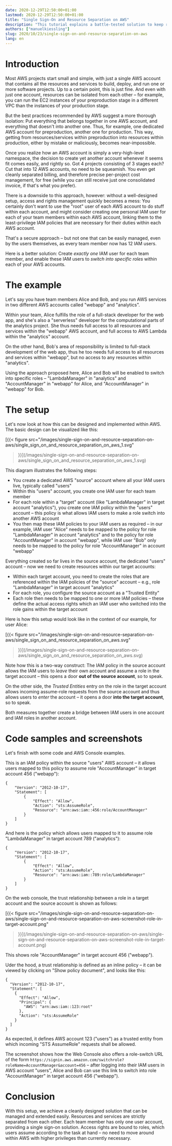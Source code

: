 ```yaml
---
date: 2020-12-29T12:50:00+01:00
lastmod: 2020-12-29T12:50:00+01:00
title: "Single Sign-On and Resource Separation on AWS"
description: "This tutorial explains a battle-tested solution to keep resources and services of different projects on AWS securely separated – while still providing convenient single sign-on with clean and manageable access rights management."
authors: ["manuelkiessling"]
slug: 2020/10/23/single-sign-on-and-resource-separation-on-aws
lang: en
---
```


# Introduction

Most AWS projects start small and simple, with just a single AWS account that contains all the resources and services to build, deploy, and run one or more software projects. Up to a certain point, this is just fine. And even with just one account, resources can be isolated from each other – for example, you can run the EC2 instances of your preproduction stage in a different VPC than the instances of your production stage.

But the best practices recommended by AWS suggest a more thorough isolation: Put everything that belongs together in one AWS account, and everything that doesn't into another one. Thus, for example, one dedicated AWS account for preproduction, another one for production. This way, getting from resources/services within preproduction into resources within production, either by mistake or maliciously, becomes near-impossible.

Once you realize how an AWS account is simply a very-high-level namespace, the decision to create yet another account whenever it seems fit comes easily, and rightly so. Got 4 projects consisting of 3 stages each? Cut that into 12 AWS accounts, no need to be squeamish. You even get cleanly separated billing, and therefore precise per-project cost management, for free (while you can still receive just one consolidated invoice, if that's what you prefer).

There is a downside to this approach, however: without a well-designed setup, access and rights management quickly becomes a mess: You certainly don't want to use the "root" user of each AWS account to do stuff within each account, and might consider creating one personal IAM user for each of your team members within each AWS account, linking them to the least-privilege IAM policies that are necessary for their duties within each AWS account.

That's a secure approach – but not one that can be easily managed, even by the users themselves, as every team member now has 12 IAM users.

Here is a better solution: Create *exactly one* IAM user for each team member, and enable these IAM users to *switch into specific roles* within each of your AWS accounts.


# The example

Let's say you have team members Alice and Bob, and you run AWS services in two different AWS accounts called "webapp" and "analytics".

Within your team, Alice fulfills the role of a full-stack developer for the web app, and she's also a "serverless" developer for the computational parts of the analytics project. She thus needs full access to all resources and services within the "webapp" AWS account, and full access to AWS Lambda within the "analytics" account.

On the other hand, Bob's area of responsibility is limited to full-stack development of the web app, thus he too needs full access to all resources and services within "webapp", but no access to any resources within "analytics".

Using the approach proposed here, Alice and Bob will be enabled to switch into specific roles – "LambdaManager" in "analytics" and "AccountManager" in "webapp" for Alice, and "AccountManager" in "webapp" for Bob.


# The setup

Let's now look at how this can be designed and implemented within AWS. The basic design can be visualized like this:

[{{<
    figure src="/images/single-sign-on-and-resource-separation-on-aws/single_sign_on_and_resource_separation_on_aws_1.svg"
>}}](/images/single-sign-on-and-resource-separation-on-aws/single_sign_on_and_resource_separation_on_aws_1.svg)

This diagram illustrates the following steps:

- You create a dedicated AWS "source" account where all your IAM users live, typically called "users"
- Within this "users" account, you create one IAM user for each team member
- For each role within a "target" account (like "LambdaManager" in target account "analytics"), you create one IAM policy within the "users" account – this policy is what allows IAM users to make a role switch into another AWS account
- You then map these IAM policies to your IAM users as required – in our example, IAM user "Alice" needs to be mapped to the policy for role "LambdaManager" in account "analytics" and to the policy for role "AccountManager" in account "webapp", while IAM user "Bob" only needs to be mapped to the policy for role "AccountManager" in account "webapp"

Everything created so far lives in the source account, the dedicated "users" account – now we need to create resources within our target accounts:

- Within each target account, you need to create the roles that are referenced within the IAM policies of the "source" account – e.g., role "LambdaManager" in target account "analytics"
- For each role, you configure the source account as a "Trusted Entity"
- Each role then needs to be mapped to one or more IAM policies – these define the actual access rights which an IAM user who switched into the role gains within the target account

Here is how this setup would look like in the context of our example, for user Alice:

[{{<
    figure src="/images/single-sign-on-and-resource-separation-on-aws/single_sign_on_and_resource_separation_on_aws.svg"
>}}](/images/single-sign-on-and-resource-separation-on-aws/single_sign_on_and_resource_separation_on_aws.svg)

Note how this is a two-way construct: The IAM policy in the source account allows the IAM users to *leave* their own account and assume a role in the target account – this opens a door **out of the source account**, so to speak.

On the other side, the *Trusted Entities* entry on the role in the target account allows incoming assume-role requests from the source account and thus allows users to *enter* the account – it opens a door **into the target account**, so to speak.

Both measures together create a bridge between IAM users in one account and IAM roles in another account.

# Code samples and screenshots

Let's finish with some code and AWS Console examples.

This is an IAM policy within the source "users" AWS account – it allows users mapped to this policy to assume role "AccountManager" in target account 456 ("webapp"):

```
{
    "Version": "2012-10-17",
    "Statement": [
        {
            "Effect": "Allow",
            "Action": "sts:AssumeRole",
            "Resource": "arn:aws:iam::456:role/AccountManager"
        }
    ]
}
```

And here is the policy which allows users mapped to it to assume role "LambdaManager" in target account 789 ("analytics"):

```
{
    "Version": "2012-10-17",
    "Statement": [
        {
            "Effect": "Allow",
            "Action": "sts:AssumeRole",
            "Resource": "arn:aws:iam::789:role/LambdaManager"
        }
    ]
}
```

On the web console, the trust relationship between a role in a target account and the source account is shown as follows:

[{{<
    figure src="/images/single-sign-on-and-resource-separation-on-aws/single-sign-on-and-resource-separation-on-aws-screenshot-role-in-target-account.png"
>}}](/images/single-sign-on-and-resource-separation-on-aws/single-sign-on-and-resource-separation-on-aws-screenshot-role-in-target-account.png)

This shows role "AccountManager" in target account 456 ("webapp").

Uder the hood, a trust relationship is defined as an inline policy – it can be viewed by clicking on "Show policy document", and looks like this:

```
{
  "Version": "2012-10-17",
  "Statement": [
    {
      "Effect": "Allow",
      "Principal": {
        "AWS": "arn:aws:iam::123:root"
      },
      "Action": "sts:AssumeRole"
    }
  ]
}
```

As expected, it defines AWS account 123 ("users") as a trusted entity from which incoming "STS AssumeRole" requests shall be allowed.

The screenshot shows how the Web Console also offers a role-switch URL of the form `https://signin.aws.amazon.com/switchrole?roleName=AccountManager&account=456` – after logging into their IAM users in AWS account "users", Alice and Bob can use this link to switch into role "AccountManager" in target account 456 ("webapp").

# Conclusion

With this setup, we achieve a cleanly designed solution that can be managed and extended easily. Resources and services are strictly separated from each other. Each team member has only one user account, providing a single sign-on solution. Access rights are bound to roles, which users assume according to the task at hand – no need to move around within AWS with higher privileges than currently necessary.
